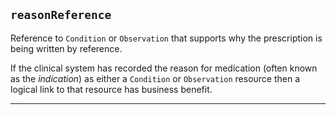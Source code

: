 ## `reasonReference`

Reference to `Condition` or `Observation` that supports why the prescription is being written by reference. 

If the clinical system has recorded the reason for medication (often known as the *indication*) as either a `Condition` or `Observation` resource then a logical link to that resource has business benefit.

---
